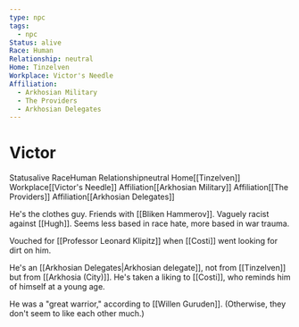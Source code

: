 ```yaml
---
type: npc
tags:
  - npc
Status: alive
Race: Human
Relationship: neutral
Home: Tinzelven
Workplace: Victor's Needle
Affiliation:
  - Arkhosian Military
  - The Providers
  - Arkhosian Delegates
---
```


# Victor

<span class="dataview inline-field"><span class="inline-field-key">Status</span><span class="inline-field-value">alive</span></span>
<span class="dataview inline-field"><span class="inline-field-key">Race</span><span class="inline-field-value">Human</span></span>
<span class="dataview inline-field"><span class="inline-field-key">Relationship</span><span class="inline-field-value">neutral</span></span>
<span class="dataview inline-field"><span class="inline-field-key">Home</span><span class="inline-field-value">[[Tinzelven]]</span></span>
<span class="dataview inline-field"><span class="inline-field-key">Workplace</span><span class="inline-field-value">[[Victor's Needle]]</span></span>
<span class="dataview inline-field"><span class="inline-field-key">Affiliation</span><span class="inline-field-value">[[Arkhosian Military]]</span></span>
<span class="dataview inline-field"><span class="inline-field-key">Affiliation</span><span class="inline-field-value">[[The Providers]]</span></span>
<span class="dataview inline-field"><span class="inline-field-key">Affiliation</span><span class="inline-field-value">[[Arkhosian Delegates]]</span></span>

He's the clothes guy. Friends with [[Bliken Hammerov]]. Vaguely racist against [[Hugh]]. Seems less based in race hate, more based in war trauma.

Vouched for [[Professor Leonard Klipitz]] when [[Costi]] went looking for dirt on him.

He's an [[Arkhosian Delegates|Arkhosian delegate]], not from [[Tinzelven]] but from [[Arkhosia (City)]]. He's taken a liking to [[Costi]], who reminds him of himself at a young age. 

He was a "great warrior," according to [[Willen Guruden]]. (Otherwise, they don't seem to like each other much.)
